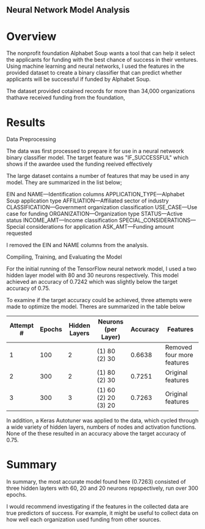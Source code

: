 ## Neural Network Model Analysis

# Overview

The nonprofit foundation Alphabet Soup wants a tool that can help it select the applicants for funding with the best chance of success in their ventures. Using machine learning and neural networks, I used the features in the provided dataset to create a binary classifier that can predict whether applicants will be successful if funded by Alphabet Soup.

The dataset provided cotained records for more than 34,000 organizations thathave received funding from the foundation,

# Results

Data Preprocessing

The data was first processed to prepare it for use in a neural netweork binary classifier model. The target feature was "IF_SUCCESSFUL" which shows if the awardee used the funding reeived effectively

The large dataset contains a number of features that may be used in any model. They are summarized in the list below;

EIN and NAME—Identification columns
APPLICATION_TYPE—Alphabet Soup application type
AFFILIATION—Affiliated sector of industry
CLASSIFICATION—Government organization classification
USE_CASE—Use case for funding
ORGANIZATION—Organization type
STATUS—Active status
INCOME_AMT—Income classification
SPECIAL_CONSIDERATIONS—Special considerations for application
ASK_AMT—Funding amount requested

I removed the EIN and NAME columns from the analysis.

Compiling, Training, and Evaluating the Model

For the initial running of the TensorFlow neural network model, I used a two hidden layer model with 80 and 30 neurons respectively. This model achieved an accuracy of 0.7242 which was slightly below the target accuracy of 0.75. 

To examine if the target accuracy could be achieved, three attempts were made to optimize the model. Theres are summarized in the table below

| Attempt # | Epochs | Hidden Layers | Neurons (per Layer)  | Accuracy | Features                    |
| --------- | ------ | ------------- | -------------------  | -------- | --------------------------- |
| 1         | 100    | 2             | (1) 80 (2) 30        | 0.6638   | Removed four more features  |
| 2         | 300    | 2             | (1) 80 (2) 30        | 0.7251   | Original features           |
| 3         | 300    | 3             | (1) 60 (2) 20 (3) 20 | 0.7263   | Original features           |

In addition, a Keras Autotuner was applied to the data, which cycled through a wide variety of hidden layers, numbers of nodes and activation functions. None of the these resulted in an accuracy above the target accuracy of 0.75.


# Summary

In summary, the most accurate model found here (0.7263) consisted of three hidden layters with 60, 20 and 20 neurons repspectively, run over 300 epochs.

I would recommend investigating if the features in the collected data are true predictors of success. For example, it might be useful to collect data on how well each organization used funding from other sources.

